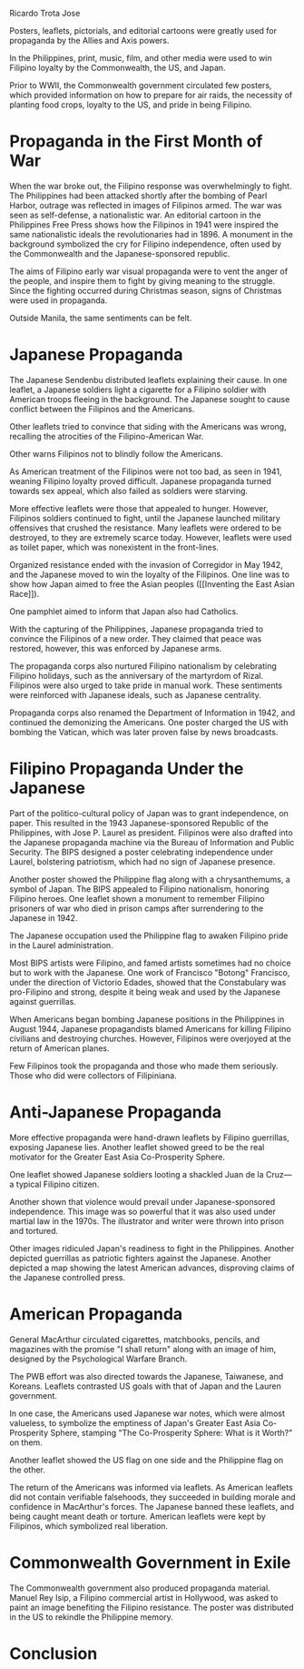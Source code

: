 Ricardo Trota Jose

Posters, leaflets, pictorials, and editorial cartoons were greatly used for propaganda by the Allies and Axis powers.

In the Philippines, print, music, film, and other media were used to win Filipino loyalty by the Commonwealth, the US, and Japan.

Prior to WWII, the Commonwealth government circulated few posters, which provided information on how to prepare for air raids, the necessity of planting food crops, loyalty to the US, and pride in being Filipino.

# Propaganda in the First Month of War
When the war broke out, the Filipino response was overwhelmingly to fight.
The Philippines had been attacked shortly after the bombing of Pearl Harbor, outrage was reflected in images of Filipinos armed.
The war was seen as self-defense, a nationalistic war.
An editorial cartoon in the Philippines Free Press shows how the Filipinos in 1941 were inspired the same nationalistic ideals the revolutionaries had in 1896.
A monument in the background symbolized the cry for Filipino independence, often used by the Commonwealth and the Japanese-sponsored republic.

The aims of Filipino early war visual propaganda were to vent the anger of the people, and inspire them to fight by giving meaning to the struggle.
Since the fighting occurred during Christmas season, signs of Christmas were used in propaganda.

Outside Manila, the same sentiments can be felt.

# Japanese Propaganda
The Japanese Sendenbu distributed leaflets explaining their cause.
In one leaflet, a Japanese soldiers light a cigarette for a Filipino soldier with American troops fleeing in the background.
The Japanese sought to cause conflict between the Filipinos and the Americans.

Other leaflets tried to convince that siding with the Americans was wrong, recalling the atrocities of the Filipino-American War.

Other warns Filipinos not to blindly follow the Americans.

As American treatment of the Filipinos were not too bad, as seen in 1941, weaning Filipino loyalty proved difficult.
Japanese propaganda turned towards sex appeal, which also failed as soldiers were starving.

More effective leaflets were those that appealed to hunger.
However, Filipinos soldiers continued to fight, until the Japanese launched military offensives that crushed the resistance.
Many leaflets were ordered to be destroyed, to they are extremely scarce today.
However, leaflets were used as toilet paper, which was nonexistent in the front-lines.

Organized resistance ended with the invasion of Corregidor in May 1942, and the Japanese moved to win the loyalty of the Filipinos.
One line was to show how Japan aimed to free the Asian peoples ([[Inventing the East Asian Race]]).

One pamphlet aimed to inform that Japan also had Catholics.

With the capturing of the Philippines, Japanese propaganda tried to convince the Filipinos of a new order.
They claimed that peace was restored, however, this was enforced by Japanese arms.

The propaganda corps also nurtured Filipino nationalism by celebrating Filipino holidays, such as the anniversary of the martyrdom of Rizal.
Filipinos were also urged to take pride in manual work.
These sentiments were reinforced with Japanese ideals, such as Japanese centrality.

Propaganda corps also renamed the Department of Information in 1942, and continued the demonizing the Americans.
One poster charged the US with bombing the Vatican, which was later proven false by news broadcasts.

# Filipino Propaganda Under the Japanese
Part of the politico-cultural policy of Japan was to grant independence, on paper.
This resulted in the 1943 Japanese-sponsored Republic of the Philippines, with Jose P. Laurel as president.
Filipinos were also drafted into the Japanese propaganda machine via the Bureau of Information and Public Security.
The BIPS designed a poster celebrating independence under Laurel, bolstering patriotism, which had no sign of Japanese presence.

Another poster showed the Philippine flag along with a chrysanthemums, a symbol of Japan.
 The BIPS appealed to Filipino nationalism, honoring Filipino heroes.
 One leaflet shown a monument to remember Filipino prisoners of war who died in prison camps after surrendering to the Japanese in 1942.

The Japanese occupation used the Philippine flag to awaken Filipino pride in the Laurel administration.

Most BIPS artists were Filipino, and famed artists sometimes had no choice but to work with the Japanese.
One work of Francisco "Botong" Francisco, under the direction of Victorio Edades, showed that the Constabulary was pro-Filipino and strong, despite it being weak and used by the Japanese against guerrillas.

When Americans began bombing Japanese positions in the Philippines in August 1944, Japanese propagandists blamed Americans for killing Filipino civilians and destroying churches.
However, Filipinos were overjoyed at the return of American planes.

Few Filipinos took the propaganda and those who made them seriously.
Those who did were collectors of Filipiniana.

# Anti-Japanese Propaganda
More effective propaganda were hand-drawn leaflets by Filipino guerrillas, exposing Japanese lies.
Another leaflet showed greed to be the real motivator for the Greater East Asia Co-Prosperity Sphere.

One leaflet showed Japanese soldiers looting a shackled Juan de la Cruz—a typical Filipino citizen.

Another shown that violence would prevail under Japanese-sponsored independence.
This image was so powerful that it was also used under martial law in the 1970s.
The illustrator and writer were thrown into prison and tortured.

Other images ridiculed Japan's readiness to fight in the Philippines.
Another depicted guerrillas as patriotic fighters against the Japanese.
Another depicted a map showing the latest American advances, disproving claims of the Japanese controlled press.

# American Propaganda
General MacArthur circulated cigarettes, matchbooks, pencils, and magazines with the promise "I shall return" along with an image of him, designed by the Psychological Warfare Branch.

The PWB effort was also directed towards the Japanese, Taiwanese, and Koreans.
Leaflets contrasted US goals with that of Japan and the Lauren government.

In one case, the Americans used Japanese war notes, which were almost valueless, to symbolize the emptiness of Japan's Greater East Asia Co-Prosperity Sphere, stamping "The Co-Prosperity Sphere: What is it Worth?" on them.

Another leaflet showed the US flag on one side and the Philippine flag on the other.

The return of the Americans was informed via leaflets.
As American leaflets did not contain verifiable falsehoods, they succeeded in building morale and confidence in MacArthur's forces.
The Japanese banned these leaflets, and being caught meant death or torture.
American leaflets were kept by Filipinos, which symbolized real liberation.

# Commonwealth Government in Exile
The Commonwealth government also produced propaganda material.
Manuel Rey Isip, a Filipino commercial artist in Hollywood, was asked to paint an image benefiting the Filipino resistance.
The poster was distributed in the US to rekindle the Philippine memory.

# Conclusion